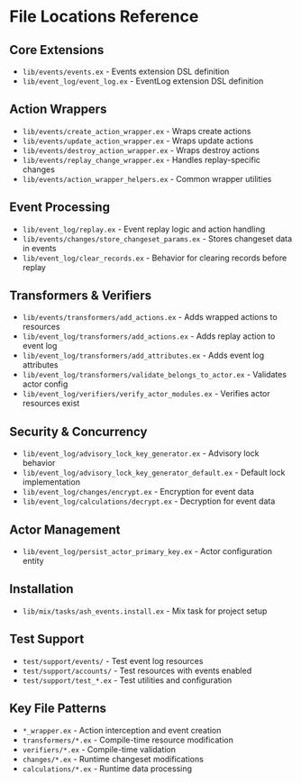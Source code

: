 # File Locations Reference

## Core Extensions
- `lib/events/events.ex` - Events extension DSL definition
- `lib/event_log/event_log.ex` - EventLog extension DSL definition

## Action Wrappers
- `lib/events/create_action_wrapper.ex` - Wraps create actions
- `lib/events/update_action_wrapper.ex` - Wraps update actions  
- `lib/events/destroy_action_wrapper.ex` - Wraps destroy actions
- `lib/events/replay_change_wrapper.ex` - Handles replay-specific changes
- `lib/events/action_wrapper_helpers.ex` - Common wrapper utilities

## Event Processing
- `lib/event_log/replay.ex` - Event replay logic and action handling
- `lib/events/changes/store_changeset_params.ex` - Stores changeset data in events
- `lib/event_log/clear_records.ex` - Behavior for clearing records before replay

## Transformers & Verifiers
- `lib/events/transformers/add_actions.ex` - Adds wrapped actions to resources
- `lib/event_log/transformers/add_actions.ex` - Adds replay action to event log
- `lib/event_log/transformers/add_attributes.ex` - Adds event log attributes
- `lib/event_log/transformers/validate_belongs_to_actor.ex` - Validates actor config
- `lib/event_log/verifiers/verify_actor_modules.ex` - Verifies actor resources exist

## Security & Concurrency
- `lib/event_log/advisory_lock_key_generator.ex` - Advisory lock behavior
- `lib/event_log/advisory_lock_key_generator_default.ex` - Default lock implementation
- `lib/event_log/changes/encrypt.ex` - Encryption for event data
- `lib/event_log/calculations/decrypt.ex` - Decryption for event data

## Actor Management
- `lib/event_log/persist_actor_primary_key.ex` - Actor configuration entity

## Installation
- `lib/mix/tasks/ash_events.install.ex` - Mix task for project setup

## Test Support
- `test/support/events/` - Test event log resources
- `test/support/accounts/` - Test resources with events enabled
- `test/support/test_*.ex` - Test utilities and configuration

## Key File Patterns
- `*_wrapper.ex` - Action interception and event creation
- `transformers/*.ex` - Compile-time resource modification
- `verifiers/*.ex` - Compile-time validation
- `changes/*.ex` - Runtime changeset modifications
- `calculations/*.ex` - Runtime data processing